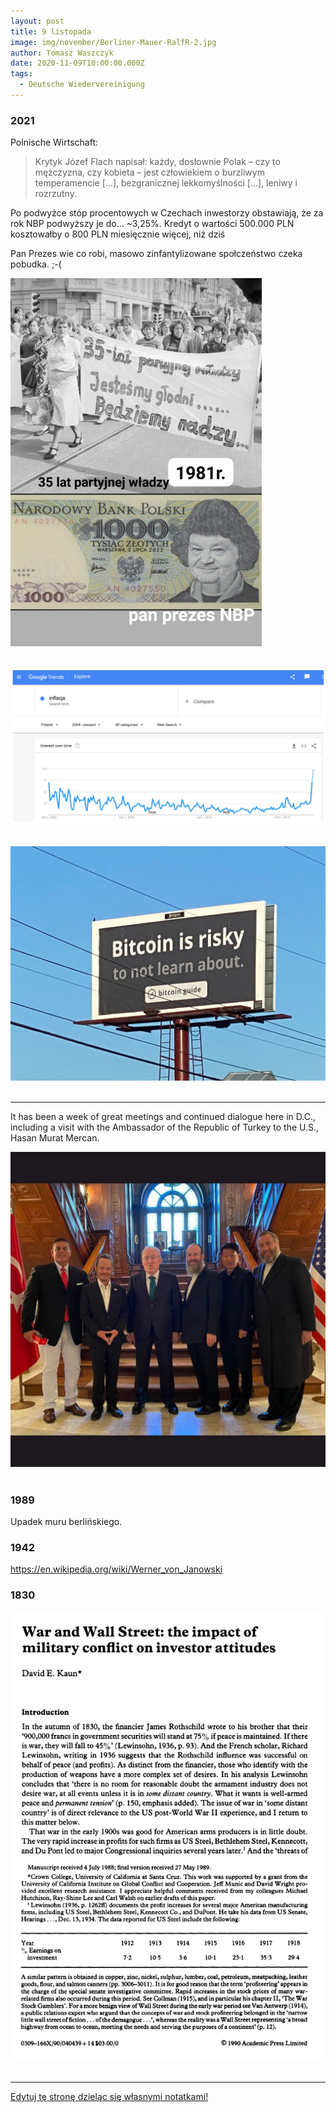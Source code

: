 ```yaml
---
layout: post
title: 9 listopada
image: img/november/Berliner-Mauer-RalfR-2.jpg
author: Tomasz Waszczyk
date: 2020-11-09T10:00:00.000Z
tags:
  - Deutsche Wiedervereinigung
---
```


### 2021

Polnische Wirtschaft:

> Krytyk Józef Flach napisał: każdy, dosłownie Polak – czy to mężczyzna, czy kobieta – jest człowiekiem o burzliwym temperamencie [...], bezgranicznej lekkomyślności [...], leniwy i rozrzutny.

Po podwyżce stóp procentowych w Czechach inwestorzy obstawiają, że za rok NBP podwyższy je do... ~3,25%. Kredyt o wartości 500.000 PLN kosztowałby o 800 PLN miesięcznie więcej, niż dziś

Pan Prezes wie co robi, masowo zinfantylizowane społczeństwo czeka pobudka. ;-(

<img src="./img/november/panprezes.png"><br><br>

<img src="./img/november/zakredytowani.png"><br><br>

<img src="./img/november/risk.jpeg"><br><br>

---

It has been a week of great meetings and continued dialogue here in D.C., including a visit with the Ambassador of the Republic of Turkey to the U.S., Hasan Murat Mercan.

<img src="./img/november/brock2.jpeg"><br><br>

### 1989

Upadek muru berlińskiego.

### 1942

https://en.wikipedia.org/wiki/Werner_von_Janowski

### 1830

<img src="./img/november/wallstreat1830.png"><br><br>

---

<a href="https://github.com/TomaszWaszczyk/historia.waszczyk.com/edit/master/src/content/november-9.md" target="_blank">Edytuj tę stronę dzieląc się własnymi notatkami!</a>
